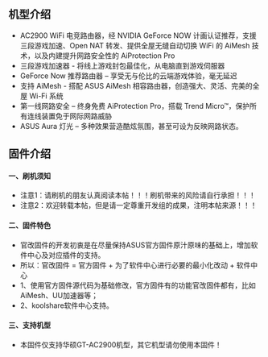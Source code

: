 ## 机型介绍
* AC2900 WiFi 电竞路由器，经 NVIDIA GeForce NOW 计画认证推荐，支援三段游戏加速、Open NAT 转发、提供全屋无缝自动切换 WiFi 的 AiMesh 技术，以及内建提升网路安全性的 AiProtection Pro
* 三段游戏加速器 - 将线上游戏封包最佳化，从电脑直到游戏伺服器
* GeForce Now 推荐路由器 – 享受无与伦比的云端游戏体验，毫无延迟
* 支持 AiMesh - 搭配 ASUS AiMesh 相容路由器，创造强大、灵活、完美的全屋 Wi-Fi 系统
* 第一线网路安全 – 终身免费 AiProtection Pro，搭载 Trend Micro™，保护所有连线装置免于网际网路威胁
* ASUS Aura 灯光 – 多种效果营造酷炫氛围，甚至可设为反映网路状态。

## 固件介绍
#### 一、刷机须知
* 注意1：请刷机的朋友认真阅读本帖！！！刷机带来的风险请自行承担！！！
* 注意2：欢迎转载本帖，但是请一定尊重开发组的成果，注明本帖来源！！！

#### 二、固件特色
* 官改固件的开发初衷是在尽量保持ASUS官方固件原汁原味的基础上，增加软件中心及对应插件的支持。
* 所以：官改固件 = 官方固件 + 为了软件中心进行必要的最小化改动 + 软件中心
* 1、使用官方固件源代码为基础修改，官方固件有的功能官改固件都有，比如AiMesh、UU加速器等；
* 2、koolshare软件中心支持。

#### 三、支持机型
* 本固件仅支持华硕GT-AC2900机型，其它机型请勿使用本固件！